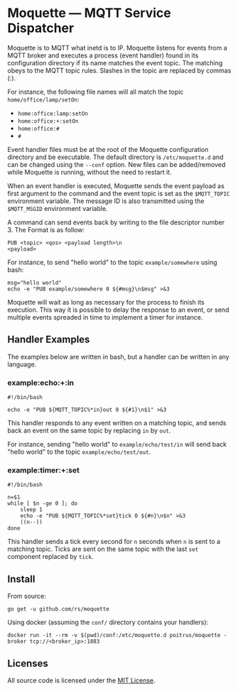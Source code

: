# Moquette — MQTT Service Dispatcher

Moquette is to MQTT what inetd is to IP. Moquette listens for events from a MQTT broker and executes a process (event handler) found in its configuration directory if its name matches the event topic. The matching obeys to the MQTT topic rules. Slashes in the topic are replaced by commas (:).

For instance, the following file names will all match the topic `home/office/lamp/setOn`:

  * `home:office:lamp:setOn`
  * `home:office:+:setOn`
  * `home:office:#`
  * `#`

Event handler files must be at the root of the Moquette configuration directory and be executable. The default directory is `/etc/moquette.d` and can be changed using the `--conf` option. New files can be added/removed while Moquette is running, without the need to restart it.

When an event handler is executed, Moquette sends the event payload as first argument to the command and the event topic is set as the `$MQTT_TOPIC` environment variable. The message ID is also transmitted using the `$MQTT_MSGID` environment variable.

A command can send events back by writing to the file descriptor number 3. The Format is as follow:

    PUB <topic> <qos> <payload length>\n
    <payload>

For instance, to send "hello world" to the topic `example/somewhere` using bash:

    msg="hello world"
    echo -e "PUB example/somewhere 0 ${#msg}\n$msg" >&3

Moquette will wait as long as necessary for the process to finish its execution. This way it is possible to delay the response to an event, or send multiple events spreaded in time to implement a timer for instance.

## Handler Examples

The examples below are written in bash, but a handler can be written in any language.

### example:echo:+:in

    #!/bin/bash

    echo -e "PUB ${MQTT_TOPIC%*in}out 0 ${#1}\n$1" >&3

This handler responds to any event written on a matching topic, and sends back an event on the same topic by replacing `in` by `out`.

For instance, sending "hello world" to `example/echo/test/in` will send back "hello world" to the topic `example/echo/test/out`.

### example:timer:+:set

    #!/bin/bash

    n=$1
    while [ $n -ge 0 ]; do
        sleep 1
        echo -e "PUB ${MQTT_TOPIC%*set}tick 0 ${#n}\n$n" >&3
        ((n--))
    done

This handler sends a tick every second for `n` seconds when `n` is sent to a matching topic. Ticks are sent on the same topic with the last `set` component replaced by `tick`.

## Install

From source:

    go get -u github.com/rs/moquette

Using docker (assuming the `conf/` directory contains your handlers):

    docker run -it --rm -v $(pwd)/conf:/etc/moquette.d poitrus/moquette -broker tcp://<broker_ip>:1883

## Licenses

All source code is licensed under the [MIT License](https://raw.github.com/rs/moquette/master/LICENSE).
